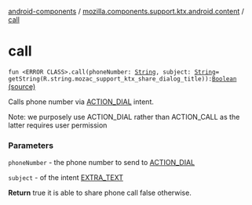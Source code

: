 [android-components](../index.md) / [mozilla.components.support.ktx.android.content](index.md) / [call](./call.md)

# call

`fun <ERROR CLASS>.call(phoneNumber: `[`String`](https://kotlinlang.org/api/latest/jvm/stdlib/kotlin/-string/index.html)`, subject: `[`String`](https://kotlinlang.org/api/latest/jvm/stdlib/kotlin/-string/index.html)` = getString(R.string.mozac_support_ktx_share_dialog_title)): `[`Boolean`](https://kotlinlang.org/api/latest/jvm/stdlib/kotlin/-boolean/index.html) [(source)](https://github.com/mozilla-mobile/android-components/blob/master/components/support/ktx/src/main/java/mozilla/components/support/ktx/android/content/Context.kt#L149)

Calls phone number via [ACTION_DIAL](#) intent.

Note: we purposely use ACTION_DIAL rather than ACTION_CALL as the latter requires user permission

### Parameters

`phoneNumber` - the phone number to send to [ACTION_DIAL](#)

`subject` - of the intent [EXTRA_TEXT](#)

**Return**
true it is able to share phone call false otherwise.

